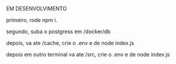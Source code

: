 EM DESENVOLVIMENTO

primeiro, rode npm i.

segundo, suba o postgress em /docker/db

depois, va ate /cache, crie o .env e de node index.js

depois em outro terminal va ate /src, crie o .env e de node index.js